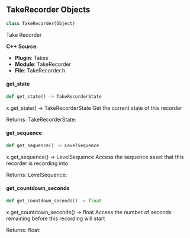 ## TakeRecorder Objects

```python
class TakeRecorder(Object)
```

Take Recorder

**C++ Source:**

- **Plugin**: Takes
- **Module**: TakeRecorder
- **File**: TakeRecorder.h

<a id="unreal.TakeRecorder.get_state"></a>

#### get_state

```python
def get_state() -> TakeRecorderState
```

x.get_state() -> TakeRecorderState
Get the current state of this recorder

Returns:
    TakeRecorderState:

<a id="unreal.TakeRecorder.get_sequence"></a>

#### get_sequence

```python
def get_sequence() -> LevelSequence
```

x.get_sequence() -> LevelSequence
Access the sequence asset that this recorder is recording into

Returns:
    LevelSequence:

<a id="unreal.TakeRecorder.get_countdown_seconds"></a>

#### get_countdown_seconds

```python
def get_countdown_seconds() -> float
```

x.get_countdown_seconds() -> float
Access the number of seconds remaining before this recording will start

Returns:
    float:

<a id="unreal.TakeRecorderBlueprintLibrary"></a>